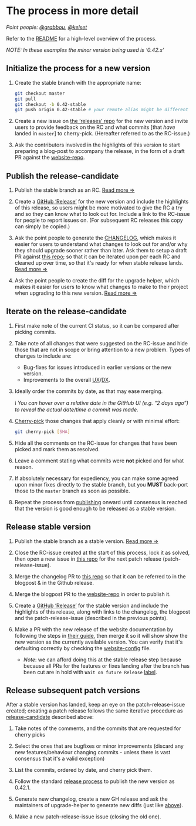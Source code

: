 # The process in more detail

_Point people: [@grabbou](https://github.com/grabbou), [@kelset](https://github.com/kelset)_

Refer to the [README](../README.md) for a high-level overview of the process.

_NOTE: In these examples the minor version being used is ‘0.42.x’_

## Initialize the process for a new version

1. Create the stable branch with the appropriate name:

   ```bash
   git checkout master
   git pull
   git checkout -b 0.42-stable
   git push origin 0.42-stable # your remote alias might be different
   ```

1. Create a new issue on [the ‘releases’ repo][releases-repo] for the new version and invite users to provide feedback on the RC and what commits [that _have_ landed in `master`] to cherry-pick. (Hereafter referred to as the RC-issue.)

1. Ask the contributors involved in the highlights of this version to start preparing a blog-post to accompany the release, in the form of a draft PR against the [website-repo].

## Publish the release-candidate

1. Publish the stable branch as an RC. [Read more ⇒](./publish-release.md)

1. Create a [GitHub ‘Release’][gh-release] for the new version and include the highlights of this release, so users might be more motivated to give the RC a try and so they can know what to look out for. Include a link to the RC-issue for people to report issues on. (For subsequent RC releases this copy can simply be copied.)

1. Ask the point people to generate the [CHANGELOG](../CHANGELOG.md), which makes it easier for users to understand what changes to look out for and/or why they should upgrade sooner rather than later. Ask them to setup a draft PR against [this repo][releases-repo]; so that it can be iterated upon per each RC and cleaned up over time, so that it's ready for when stable release lands. [Read more ⇒](./generate-changelog.md)

1. Ask the point people to create the diff for the upgrade helper, which makes it easier for users to know what changes to make to their project when upgrading to this new version. [Read more ⇒](./upgrade-helper.md)

## Iterate on the release-candidate

1. First make note of the current CI status, so it can be compared after picking commits.

1. Take note of all changes that were suggested on the RC-issue and hide those that are not in scope or bring attention to a new problem. Types of changes to include are:

   - Bug-fixes for issues introduced in earlier versions or the new version.
   - Improvements to the overall [UX]/[DX].

1. Ideally order the commits by date, as that may ease merging.

   ℹ️ _You can hover over a relative date in the GitHub UI (e.g. “2 days ago”) to reveal the actual date/time a commit was made._

1. [Cherry-pick][cherry-picking] those changes that apply cleanly or with minimal effort:

   ```bash
   git cherry-pick [SHA]
   ```

1. Hide all the comments on the RC-issue for changes that have been picked and mark them as resolved.

1. Leave a comment stating what commits were **not** picked and for what reason.

1. If absolutely necessary for expediency, you can make some agreed upon minor fixes directly to the stable branch, but you **MUST** back-port those to the `master` branch as soon as possible.

1. Repeat the process from [publishing](#publish-the-release-candidate) onward until consensus is reached that the version is good enough to be released as a stable version.

## Release stable version

1. Publish the stable branch as a stable version. [Read more ⇒](./publish-release.md)

1. Close the RC-issue created at the start of this process, lock it as solved, then open a new issue in [this repo][releases-repo] for the next patch release (patch-release-issue).

1. Merge the changelog PR to [this repo][releases-repo] so that it can be referred to in the blogpost & in the Github release.

1. Merge the blogpost PR to the [website-repo] in order to publish it.

1. Create a [GitHub ‘Release’][gh-release] for the stable version and include the highlights of this release, along with links to the changelog, the blogpost and the patch-release-issue (described in the previous points).

1. Make a PR with the new release of the website documentation by following the steps in [their guide][website-guide], then merge it so it
   will show show the new version as the currently available version.
   You can verify that it's defaulting correctly by checking the [website-config][website-config] file.
   - _Note_: we can afford doing this at the stable release step because because all PRs for the features or fixes landing after the branch has been cut
     are in hold with `Wait on future Release` [label][website-label].

## Release subsequent patch versions

After a stable version has landed, keep an eye on the patch-release-issue created; creating a patch release follows the same iterative procedure as [release-candidate][rc-section] described above:

1. Take notes of the comments, and the commits that are requested for cherry picks

1. Select the ones that are bugfixes or minor improvements (discard any new features/behaviour changing commits - unless there is vast consensus that it's a valid exception)

1. List the commits, ordered by date, and cherry pick them.

1. Follow the standard [release process](./publish-release.md) to publish the new version as 0.42.1.

1. Generate new changelog, create a new GH release and ask the maintainers of upgrade-helper to generate new diffs (just like [above][publish-rc]).

1. Make a new patch-release-issue issue (closing the old one).

[releases-repo]: https://github.com/react-native-community/releases
[gh-release]: https://github.com/facebook/react-native/releases/new
[ux]: https://www.nngroup.com/articles/definition-user-experience/
[dx]: https://medium.com/@albertcavalcante/what-is-dx-developer-experience-401a0e44a9d9
[rc-section]: https://github.com/react-native-community/releases/blob/master/docs/release-process.md#iterate-on-the-release-candidate
[publish-rc]: https://github.com/react-native-community/releases/blob/master/docs/release-process.md#publish-the-release-candidate
[cherry-picking]: https://wiki.c2.com/?CherryPicking
[website-repo]: https://github.com/facebook/react-native-website
[website-guide]: https://github.com/facebook/react-native-website#cutting-a-new-version
[website-config]: https://github.com/facebook/react-native-website/blob/master/website/docusaurus.config.js
[website-label]: https://github.com/facebook/react-native-website/pulls?q=is%3Apr+is%3Aopen+label%3A%22Wait+on+future+Release%22
